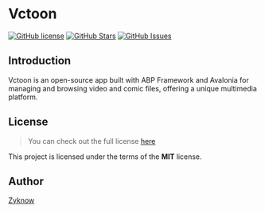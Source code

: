 # Vctoon

[![GitHub license](https://img.shields.io/badge/license-MIT-blue.svg)](https://mit-license.org/)
[![GitHub Stars](https://img.shields.io/github/stars/zyknow/Vctoon.svg)](https://github.com/zyknow/Vctoon/stargazers)
[![GitHub Issues](https://img.shields.io/github/issues/zyknow/Vctoon.svg)](https://github.com/zyknow/Vctoon/issues)

## Introduction

Vctoon is an open-source app built with ABP Framework and Avalonia for managing and browsing video and comic files, offering a unique multimedia platform.


## License

> You can check out the full license [here](https://github.com/zyknow/Vctoon/blob/main/LICENSE)

This project is licensed under the terms of the **MIT** license.

## Author

[Zyknow](https://github.com/zyknow)
